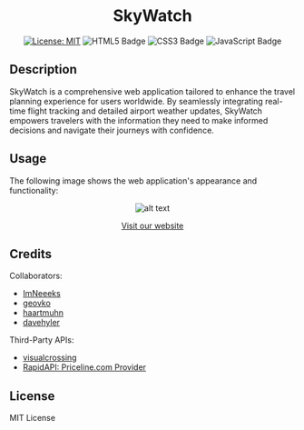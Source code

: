 <div align="center">

# SkyWatch

[![License: MIT](https://img.shields.io/badge/License-MIT-darkgreen.svg)](https://opensource.org/licenses/MIT)
![HTML5 Badge](https://img.shields.io/badge/HTML5-E34F26?logo=html5&logoColor=fff&style=flat)
![CSS3 Badge](https://img.shields.io/badge/CSS3-1572B6?logo=css3&logoColor=fff&style=flat)
 ![JavaScript Badge](https://img.shields.io/badge/JavaScript-F7DF1E?logo=javascript&logoColor=000&style=flat)

</div>

## Description

SkyWatch is a comprehensive web application tailored to enhance the travel planning experience for users worldwide. By seamlessly integrating real-time flight tracking and detailed airport weather updates, SkyWatch empowers travelers with the information they need to make informed decisions and navigate their journeys with confidence.

## Usage

The following image shows the web application's appearance and functionality:

<div align="center">

![alt text](./assets/images/screenshot.png)

[Visit our website](https://haartmuhn.github.io/skywatch/)

</div>

## Credits

Collaborators:
- [ImNeeeks](https://github.com/ImNeeeks)
- [geovko](https://github.com/geovko)
- [haartmuhn](https://github.com/haartmuhn)
- [davehyler](https://github.com/davehyler)

Third-Party APIs:
- [visualcrossing](https://www.visualcrossing.com/)
- [RapidAPI: Priceline.com Provider](https://rapidapi.com/tipsters/api/priceline-com-provider/)


## License

MIT License
